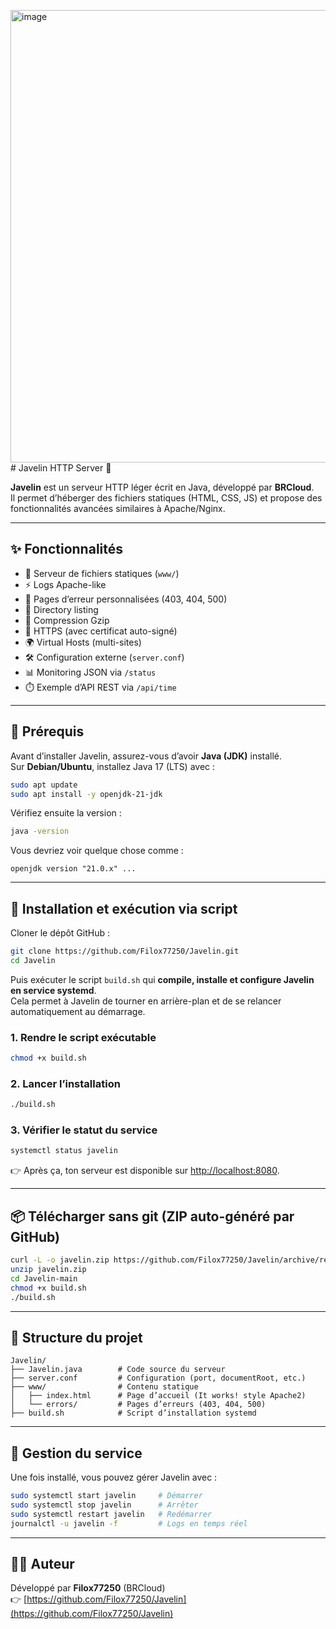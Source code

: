 <img width="1166" height="724" alt="image" src="https://github.com/user-attachments/assets/449347ae-2fe5-4a13-9634-dc0b4b1a86c4" /># Javelin HTTP Server 🚀

**Javelin** est un serveur HTTP léger écrit en Java, développé par **BRCloud**.  
Il permet d’héberger des fichiers statiques (HTML, CSS, JS) et propose des fonctionnalités avancées similaires à Apache/Nginx.

---

## ✨ Fonctionnalités
- 📂 Serveur de fichiers statiques (`www/`)
- ⚡ Logs Apache-like
- 📄 Pages d’erreur personnalisées (403, 404, 500)
- 📑 Directory listing
- 🔄 Compression Gzip
- 🔐 HTTPS (avec certificat auto-signé)
- 🌍 Virtual Hosts (multi-sites)
- 🛠️ Configuration externe (`server.conf`)
- 📊 Monitoring JSON via `/status`
- ⏱️ Exemple d’API REST via `/api/time`

---

## 🔧 Prérequis

Avant d’installer Javelin, assurez-vous d’avoir **Java (JDK)** installé.  
Sur **Debian/Ubuntu**, installez Java 17 (LTS) avec :

```bash
sudo apt update
sudo apt install -y openjdk-21-jdk
```

Vérifiez ensuite la version :

```bash
java -version
```

Vous devriez voir quelque chose comme :

```
openjdk version "21.0.x" ...
```

---

## 🚀 Installation et exécution via script

Cloner le dépôt GitHub :  

```bash
git clone https://github.com/Filox77250/Javelin.git
cd Javelin
```

Puis exécuter le script `build.sh` qui **compile, installe et configure Javelin en service systemd**.  
Cela permet à Javelin de tourner en arrière-plan et de se relancer automatiquement au démarrage.

### 1. Rendre le script exécutable
```bash
chmod +x build.sh
```

### 2. Lancer l’installation
```bash
./build.sh
```

### 3. Vérifier le statut du service
```bash
systemctl status javelin
```

👉 Après ça, ton serveur est disponible sur [http://localhost:8080](http://localhost:8080).

---

## 📦 Télécharger sans git (ZIP auto-généré par GitHub)

```bash
curl -L -o javelin.zip https://github.com/Filox77250/Javelin/archive/refs/heads/main.zip
unzip javelin.zip
cd Javelin-main
chmod +x build.sh
./build.sh
```

---

## 📂 Structure du projet
```
Javelin/
├── Javelin.java        # Code source du serveur
├── server.conf         # Configuration (port, documentRoot, etc.)
├── www/                # Contenu statique
│   ├── index.html      # Page d’accueil (It works! style Apache2)
│   └── errors/         # Pages d’erreurs (403, 404, 500)
├── build.sh            # Script d’installation systemd
```

---

## 🔧 Gestion du service

Une fois installé, vous pouvez gérer Javelin avec :

```bash
sudo systemctl start javelin     # Démarrer
sudo systemctl stop javelin      # Arrêter
sudo systemctl restart javelin   # Redémarrer
journalctl -u javelin -f         # Logs en temps réel
```

---

## 👨‍💻 Auteur
Développé par **Filox77250** (BRCloud)  
👉 [https://github.com/Filox77250/Javelin](https://github.com/Filox77250/Javelin)
